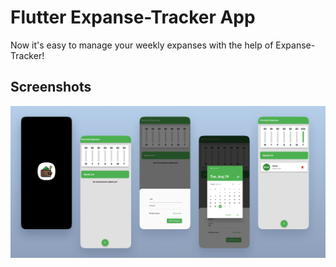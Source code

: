 # Flutter Expanse-Tracker App
Now it's easy to manage your weekly expanses with the help of Expanse-Tracker!

## Screenshots

<p align="center">
  <img src="assets/images/Screenshot.png" alt="Screenshots">
</p>
